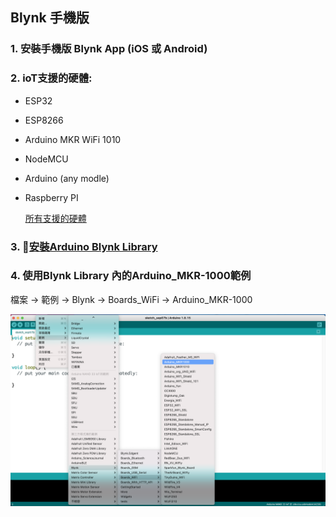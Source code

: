## Blynk 手機版
### 1. 安裝手機版 Blynk App (iOS 或 Android)
### 2. ioT支援的硬體:
- ESP32
- ESP8266
- Arduino MKR WiFi 1010
- NodeMCU
- Arduino (any modle)
- Raspberry PI

	[所有支援的硬體](https://docs.blynk.io/en/blynk.edgent/supported-boards)
	
### 3. [安裝Arduino Blynk Library](https://github.com/blynkkk/blynk-library)

### 4. 使用Blynk Library 內的Arduino_MKR-1000範例
檔案 -> 範例 -> Blynk -> Boards_WiFi -> Arduino_MKR-1000

![](./images/pic1.png)
